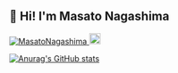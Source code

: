 ## 👋 Hi! I'm Masato Nagashima

<p align="left"> 
  <a href="https://github.com/MasatoNagashima/MasatoNagashima/">
    <img src="https://komarev.com/ghpvc/?username=MasatoNagashima" alt="MasatoNagashima" />
  </a>
  <!-- <a href="http://twitter.com/youngleaf0229">
    <img height="20" src="https://img.shields.io/twitter/follow/youngleaf0229?label=Twitter&logo=twitter&style=flat" />
  </a> -->
  <a href="https://github.com/MasatoNagashima">
    <img height="20" src="https://img.shields.io/github/followers/MasatoNagashima?label=follow&logo=github&style=flat" />
  </a>
</p>

<!-- [![Top Langs](https://github-readme-stats.vercel.app/api/top-langs/?username=MasatoNagashima&layout=compact)](https://github.com/anuraghazra/github-readme-stats) -->

[![Anurag's GitHub stats](https://github-readme-stats.vercel.app/api?username=MasatoNagashima&count_private=true&show_icons=true&theme=tokyonight)](https://github.com/anuraghazra/github-readme-stats)
